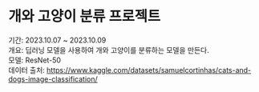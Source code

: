 # 개와 고양이 분류 프로젝트
기간: 2023.10.07 ~ 2023.10.09  
개요: 딥러닝 모델을 사용하여 개와 고양이를 분류하는 모델을 만든다.  
모델: ResNet-50   
데이터 출처: https://www.kaggle.com/datasets/samuelcortinhas/cats-and-dogs-image-classification/
